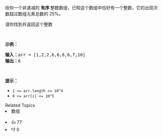 <p>给你一个非递减的&nbsp;<strong>有序&nbsp;</strong>整数数组，已知这个数组中恰好有一个整数，它的出现次数超过数组元素总数的 25%。</p>

<p>请你找到并返回这个整数</p>

<p>&nbsp;</p>

<p><strong>示例：</strong></p>

<pre>
<strong>输入：</strong>arr = [1,2,2,6,6,6,6,7,10]
<strong>输出：</strong>6
</pre>

<p>&nbsp;</p>

<p><strong>提示：</strong></p>

<ul> 
 <li><code>1 &lt;= arr.length &lt;= 10^4</code></li> 
 <li><code>0 &lt;= arr[i] &lt;= 10^5</code></li> 
</ul>

<div><div>Related Topics</div><div><li>数组</li></div></div><br><div><li>👍 77</li><li>👎 0</li></div>